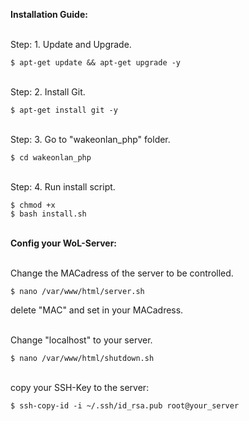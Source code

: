 **Installation Guide:**

<br>Step: 1. Update and Upgrade.

```
$ apt-get update && apt-get upgrade -y
```

<br>Step: 2. Install Git.

```
$ apt-get install git -y
```

<br>Step: 3. Go to "wakeonlan_php" folder.

```
$ cd wakeonlan_php
```

<br>Step: 4. Run install script.

```
$ chmod +x
$ bash install.sh
```

<br>**Config your WoL-Server:**

<br>Change the MACadress of the server to be controlled.

```
$ nano /var/www/html/server.sh
```
delete "MAC" and set in your MACadress.

<br>Change "localhost" to your server.

```
$ nano /var/www/html/shutdown.sh
```

<br>copy your SSH-Key to the server:

```
$ ssh-copy-id -i ~/.ssh/id_rsa.pub root@your_server
```

